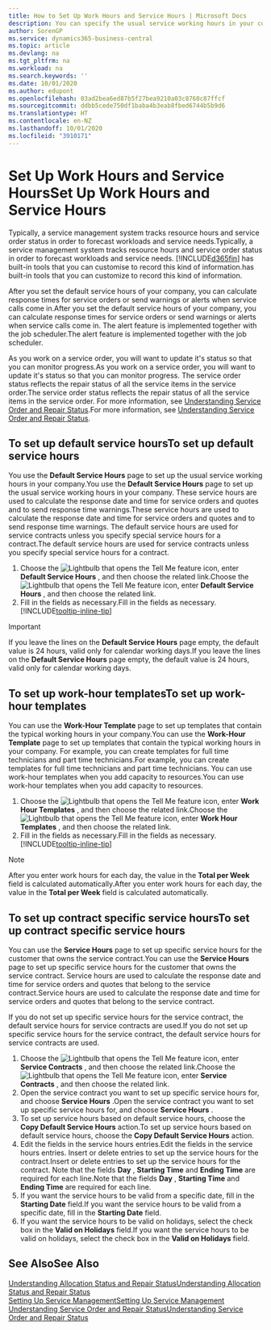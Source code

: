 ```yaml
---
title: How to Set Up Work Hours and Service Hours | Microsoft Docs
description: You can specify the usual service working hours in your company. These service hours are used to calculate the response date and time for service orders and quotes, and to send response time warnings.
author: SorenGP
ms.service: dynamics365-business-central
ms.topic: article
ms.devlang: na
ms.tgt_pltfrm: na
ms.workload: na
ms.search.keywords: ''
ms.date: 10/01/2020
ms.author: edupont
ms.openlocfilehash: 03ad2bea6ed87b5f27bea9210a03c8760c87ffcf
ms.sourcegitcommit: ddbb5cede750df1baba4b3eab8fbed6744b5b9d6
ms.translationtype: HT
ms.contentlocale: en-NZ
ms.lasthandoff: 10/01/2020
ms.locfileid: "3910171"
---
```

# <a name="set-up-work-hours-and-service-hours"></a><span data-ttu-id="9e134-104">Set Up Work Hours and Service Hours</span><span class="sxs-lookup"><span data-stu-id="9e134-104">Set Up Work Hours and Service Hours</span></span>
<span data-ttu-id="9e134-105">Typically, a service management system tracks resource hours and service order status in order to forecast workloads and service needs.</span><span class="sxs-lookup"><span data-stu-id="9e134-105">Typically, a service management system tracks resource hours and service order status in order to forecast workloads and service needs.</span></span> [!INCLUDE[d365fin](includes/d365fin_md.md)] <span data-ttu-id="9e134-106">has built-in tools that you can customise to record this kind of information.</span><span class="sxs-lookup"><span data-stu-id="9e134-106">has built-in tools that you can customize to record this kind of information.</span></span>  
  
<span data-ttu-id="9e134-107">After you set the default service hours of your company, you can calculate response times for service orders or send warnings or alerts when service calls come in.</span><span class="sxs-lookup"><span data-stu-id="9e134-107">After you set the default service hours of your company, you can calculate response times for service orders or send warnings or alerts when service calls come in.</span></span> <span data-ttu-id="9e134-108">The alert feature is implemented together with the job scheduler.</span><span class="sxs-lookup"><span data-stu-id="9e134-108">The alert feature is implemented together with the job scheduler.</span></span>   
  
<span data-ttu-id="9e134-109">As you work on a service order, you will want to update it's status so that you can monitor progress.</span><span class="sxs-lookup"><span data-stu-id="9e134-109">As you work on a service order, you will want to update it's status so that you can monitor progress.</span></span> <span data-ttu-id="9e134-110">The service order status reflects the repair status of all the service items in the service order.</span><span class="sxs-lookup"><span data-stu-id="9e134-110">The service order status reflects the repair status of all the service items in the service order.</span></span> <span data-ttu-id="9e134-111">For more information, see [Understanding Service Order and Repair Status](service-order-repair-status.md).</span><span class="sxs-lookup"><span data-stu-id="9e134-111">For more information, see [Understanding Service Order and Repair Status](service-order-repair-status.md).</span></span> 

## <a name="to-set-up-default-service-hours"></a><span data-ttu-id="9e134-112">To set up default service hours</span><span class="sxs-lookup"><span data-stu-id="9e134-112">To set up default service hours</span></span>  
<span data-ttu-id="9e134-113">You use the **Default Service Hours** page to set up the usual service working hours in your company.</span><span class="sxs-lookup"><span data-stu-id="9e134-113">You use the **Default Service Hours** page to set up the usual service working hours in your company.</span></span> <span data-ttu-id="9e134-114">These service hours are used to calculate the response date and time for service orders and quotes and to send response time warnings.</span><span class="sxs-lookup"><span data-stu-id="9e134-114">These service hours are used to calculate the response date and time for service orders and quotes and to send response time warnings.</span></span> <span data-ttu-id="9e134-115">The default service hours are used for service contracts unless you specify special service hours for a contract.</span><span class="sxs-lookup"><span data-stu-id="9e134-115">The default service hours are used for service contracts unless you specify special service hours for a contract.</span></span>  
  
1. <span data-ttu-id="9e134-116">Choose the ![Lightbulb that opens the Tell Me feature](media/ui-search/search_small.png "Tell me what you want to do") icon, enter **Default Service Hours** , and then choose the related link.</span><span class="sxs-lookup"><span data-stu-id="9e134-116">Choose the ![Lightbulb that opens the Tell Me feature](media/ui-search/search_small.png "Tell me what you want to do") icon, enter **Default Service Hours** , and then choose the related link.</span></span>  
2. <span data-ttu-id="9e134-117">Fill in the fields as necessary.</span><span class="sxs-lookup"><span data-stu-id="9e134-117">Fill in the fields as necessary.</span></span> [!INCLUDE[tooltip-inline-tip](includes/tooltip-inline-tip_md.md)]  
  
> [!IMPORTANT]  
>  <span data-ttu-id="9e134-118">If you leave the lines on the **Default Service Hours** page empty, the default value is 24 hours, valid only for calendar working days.</span><span class="sxs-lookup"><span data-stu-id="9e134-118">If you leave the lines on the **Default Service Hours** page empty, the default value is 24 hours, valid only for calendar working days.</span></span>  
  
## <a name="to-set-up-work-hour-templates"></a><span data-ttu-id="9e134-119">To set up work-hour templates</span><span class="sxs-lookup"><span data-stu-id="9e134-119">To set up work-hour templates</span></span>
<span data-ttu-id="9e134-120">You can use the **Work-Hour Template** page to set up templates that contain the typical working hours in your company.</span><span class="sxs-lookup"><span data-stu-id="9e134-120">You can use the **Work-Hour Template** page to set up templates that contain the typical working hours in your company.</span></span> <span data-ttu-id="9e134-121">For example, you can create templates for full time technicians and part time technicians.</span><span class="sxs-lookup"><span data-stu-id="9e134-121">For example, you can create templates for full time technicians and part time technicians.</span></span> <span data-ttu-id="9e134-122">You can use work-hour templates when you add capacity to resources.</span><span class="sxs-lookup"><span data-stu-id="9e134-122">You can use work-hour templates when you add capacity to resources.</span></span>  
  
1. <span data-ttu-id="9e134-123">Choose the ![Lightbulb that opens the Tell Me feature](media/ui-search/search_small.png "Tell me what you want to do") icon, enter **Work Hour Templates** , and then choose the related link.</span><span class="sxs-lookup"><span data-stu-id="9e134-123">Choose the ![Lightbulb that opens the Tell Me feature](media/ui-search/search_small.png "Tell me what you want to do") icon, enter **Work Hour Templates** , and then choose the related link.</span></span>  
2. <span data-ttu-id="9e134-124">Fill in the fields as necessary.</span><span class="sxs-lookup"><span data-stu-id="9e134-124">Fill in the fields as necessary.</span></span> [!INCLUDE[tooltip-inline-tip](includes/tooltip-inline-tip_md.md)]  
  
> [!Note]
> <span data-ttu-id="9e134-125">After you enter work hours for each day, the value in the **Total per Week** field is calculated automatically.</span><span class="sxs-lookup"><span data-stu-id="9e134-125">After you enter work hours for each day, the value in the **Total per Week** field is calculated automatically.</span></span>  

## <a name="to-set-up-contract-specific-service-hours"></a><span data-ttu-id="9e134-126">To set up contract specific service hours</span><span class="sxs-lookup"><span data-stu-id="9e134-126">To set up contract specific service hours</span></span>  
<span data-ttu-id="9e134-127">You can use the **Service Hours** page to set up specific service hours for the customer that owns the service contract.</span><span class="sxs-lookup"><span data-stu-id="9e134-127">You can use the **Service Hours** page to set up specific service hours for the customer that owns the service contract.</span></span> <span data-ttu-id="9e134-128">Service hours are used to calculate the response date and time for service orders and quotes that belong to the service contract.</span><span class="sxs-lookup"><span data-stu-id="9e134-128">Service hours are used to calculate the response date and time for service orders and quotes that belong to the service contract.</span></span>  
  
<span data-ttu-id="9e134-129">If you do not set up specific service hours for the service contract, the default service hours for service contracts are used.</span><span class="sxs-lookup"><span data-stu-id="9e134-129">If you do not set up specific service hours for the service contract, the default service hours for service contracts are used.</span></span>  
  
1. <span data-ttu-id="9e134-130">Choose the ![Lightbulb that opens the Tell Me feature](media/ui-search/search_small.png "Tell me what you want to do") icon, enter **Service Contracts** , and then choose the related link.</span><span class="sxs-lookup"><span data-stu-id="9e134-130">Choose the ![Lightbulb that opens the Tell Me feature](media/ui-search/search_small.png "Tell me what you want to do") icon, enter **Service Contracts** , and then choose the related link.</span></span>  
2. <span data-ttu-id="9e134-131">Open the service contract you want to set up specific service hours for, and choose **Service Hours** .</span><span class="sxs-lookup"><span data-stu-id="9e134-131">Open the service contract you want to set up specific service hours for, and choose **Service Hours** .</span></span>  
4. <span data-ttu-id="9e134-132">To set up service hours based on default service hours, choose the **Copy Default Service Hours** action.</span><span class="sxs-lookup"><span data-stu-id="9e134-132">To set up service hours based on default service hours, choose the **Copy Default Service Hours** action.</span></span>  
5. <span data-ttu-id="9e134-133">Edit the fields in the service hours entries.</span><span class="sxs-lookup"><span data-stu-id="9e134-133">Edit the fields in the service hours entries.</span></span> <span data-ttu-id="9e134-134">Insert or delete entries to set up the service hours for the contract.</span><span class="sxs-lookup"><span data-stu-id="9e134-134">Insert or delete entries to set up the service hours for the contract.</span></span> <span data-ttu-id="9e134-135">Note that the fields **Day** , **Starting Time** and **Ending Time** are required for each line.</span><span class="sxs-lookup"><span data-stu-id="9e134-135">Note that the fields **Day** , **Starting Time** and **Ending Time** are required for each line.</span></span>  
6. <span data-ttu-id="9e134-136">If you want the service hours to be valid from a specific date, fill in the **Starting Date** field.</span><span class="sxs-lookup"><span data-stu-id="9e134-136">If you want the service hours to be valid from a specific date, fill in the **Starting Date** field.</span></span>  
7. <span data-ttu-id="9e134-137">If you want the service hours to be valid on holidays, select the check box in the **Valid on Holidays** field.</span><span class="sxs-lookup"><span data-stu-id="9e134-137">If you want the service hours to be valid on holidays, select the check box in the **Valid on Holidays** field.</span></span>  

## <a name="see-also"></a><span data-ttu-id="9e134-138">See Also</span><span class="sxs-lookup"><span data-stu-id="9e134-138">See Also</span></span>  
[<span data-ttu-id="9e134-139">Understanding Allocation Status and Repair Status</span><span class="sxs-lookup"><span data-stu-id="9e134-139">Understanding Allocation Status and Repair Status</span></span>](service-allocation-status-and-repair-status.md)  
[<span data-ttu-id="9e134-140">Setting Up Service Management</span><span class="sxs-lookup"><span data-stu-id="9e134-140">Setting Up Service Management</span></span>](service-setup-service.md)  
[<span data-ttu-id="9e134-141">Understanding Service Order and Repair Status</span><span class="sxs-lookup"><span data-stu-id="9e134-141">Understanding Service Order and Repair Status</span></span>](service-order-repair-status.md)  
